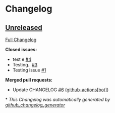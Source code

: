 # Changelog

## [Unreleased](https://github.com/charmixer/auto-changelog-action-test/tree/HEAD)

[Full Changelog](https://github.com/charmixer/auto-changelog-action-test/compare/f4800b2b7dbb62f82131281a60a1a6199042c042...HEAD)

**Closed issues:**

- test e [\#4](https://github.com/charmixer/auto-changelog-action-test/issues/4)
- Testing.. [\#3](https://github.com/charmixer/auto-changelog-action-test/issues/3)
- Testing issue [\#1](https://github.com/charmixer/auto-changelog-action-test/issues/1)

**Merged pull requests:**

- Update CHANGELOG [\#6](https://github.com/charmixer/auto-changelog-action-test/pull/6) ([github-actions[bot]](https://github.com/apps/github-actions))



\* *This Changelog was automatically generated by [github_changelog_generator](https://github.com/github-changelog-generator/github-changelog-generator)*

